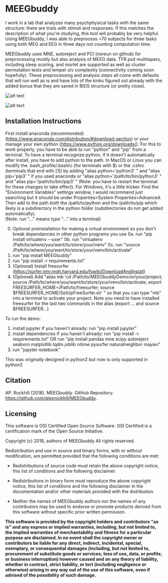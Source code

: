 # MEEGbuddy

I work in a lab that analyzes many psychphysical tasks with the same structure: there are trials with stimuli and responses. If this matches the description of what you're studying, this tool will probably be very helpful. Using MEEGbuddy, I was able to preprocess ~70 subjects for three tasks using both MEG and EEG in three days not counting computation time.

MEEGbuddy uses MNE, autoreject and PCI (noreun on github) for preprocessing mostly but also analysis of MEEG data. TFR psd multitapers, including sleep scoring, and morlet are supported as well as cluster permutation tests and lempel-ziv complexity (connectivity coming soon hopefully). These preprocessing and analysis steps all come with defaults that will run well as is and have lots of the kinks figured out already with the added bonus that they are saved in BIDS structure (or pretty close).

![alt text](https://raw.githubusercontent.com/alexrockhill/MEEGbuddy/master/MEEGbuddyDemo/data/plots/source_plot/source_bootstrap.jpeg)

![alt text](https://raw.githubusercontent.com/alexrockhill/MEEGbuddy/master/MEEGbuddyDemo/data/plots/source_plot/sample_AudioVis_eeg_meg_Cue_Stimulus_Type_Left_Visual_Autoreject_both_lat_med_cau_dor_ven_fro_par.gif)


## Installation Instructions
First install anaconda (recommended) (https://www.anaconda.com/distribution/#download-section) or your manage your own python (https://www.python.org/downloads/). For this to work properly, you have to be able to run "python" and "pip" from a terminal. To have a terminal recognize python, if it doesn't automatically after install, you have to add python to the path. In MacOS or Linux you can modify the .bash_profile/.bashrc (for terminals with $) or the .cshrc (terminals that end with [1]) by adding "alias python='python3' " and "alias pip='pip3' " if you used anaconda or "alias python='/path/to/bin/python3' " and "alias pip='/path/to/bin/pip3' " (Note: you have to restart the terminal for these changes to take effect). For Windows, it's a little tricker. Find the "Environment Variables" settings window, I would recommend just searching but it should be under Properties>System Properties>Advanced. Then add to the path *both* the /path/to/python and the /path/to/pip which likely is a subdirectory in the python folder (subdirectories do not get added automatically).  
(Note: run "..." means type "..." into a terminal)

0. Optional preinstallation for making a virtual environment so you don't break dependancies in other python programs you use
0a. run "pip install virtualenv --user"
0b. run "virtualenv /Path/to/where/you/want/to/store/your/venv"
0c. run "source /Path/to/where/you/want/to/store/your/venv/bin/activate"
1. run "pip install MEEGbuddy"
2. run "pip install -r requirements.txt"
3. (Optional) Install freesurfer (https://surfer.nmr.mgh.harvard.edu/fswiki/DownloadAndInstall) 
4. (Optional) Add "alias mb 'cd /Path/to/MEEGbuddyDemo/or/your/project; source /Path/to/where/you/want/to/store/your/venv/bin/activate; export FREESURFER_HOME=/Path/to/freesurfer; source $FREESURFER_HOME/SetUpFreeSurfer.sh' " so that you can type "mb" into a terminal to activate your project. Note you need to have installed freesurfer for the last two commands in the alias (export ... and source $FREESURFER...)

To run the demo:
1. install jupyter if you haven't already: run "pip install jupyter"
2. install dependencies if you haven't already: run "pip install -r requirements.txt" OR run "pip install pandas mne scipy autoreject seaborn matplotlib tqdm joblib nitime pysurfer naturalneighbor mayavi"
3. run "jupyter notebook"

This was originally designed in python2 but now is only supported in python3

## Citation 
AP. Rockhill (2018). MEEGbuddy. GitHub Repository. https://github.com/alexrockhill/MEEGbuddy.

## Licensing
This software is OSI Certified Open Source Software.
OSI Certified is a certification mark of the Open Source Initiative.

Copyright (c) 2018, authors of MEEGbuddy
All rights reserved.

Redistribution and use in source and binary forms, with or without
modification, are permitted provided that the following conditions are met:

* Redistributions of source code must retain the above copyright notice,
  this list of conditions and the following disclaimer.

* Redistributions in binary form must reproduce the above copyright notice,
  this list of conditions and the following disclaimer in the documentation
  and/or other materials provided with the distribution.

* Neither the names of MEEGbuddy authors nor the names of any
  contributors may be used to endorse or promote products derived from
  this software without specific prior written permission.

**This software is provided by the copyright holders and contributors
"as is" and any express or implied warranties, including, but not
limited to, the implied warranties of merchantability and fitness for
a particular purpose are disclaimed. In no event shall the copyright
owner or contributors be liable for any direct, indirect, incidental,
special, exemplary, or consequential damages (including, but not
limited to, procurement of substitute goods or services; loss of use,
data, or profits; or business interruption) however caused and on any
theory of liability, whether in contract, strict liability, or tort
(including negligence or otherwise) arising in any way out of the use
of this software, even if advised of the possibility of such
damage.**
